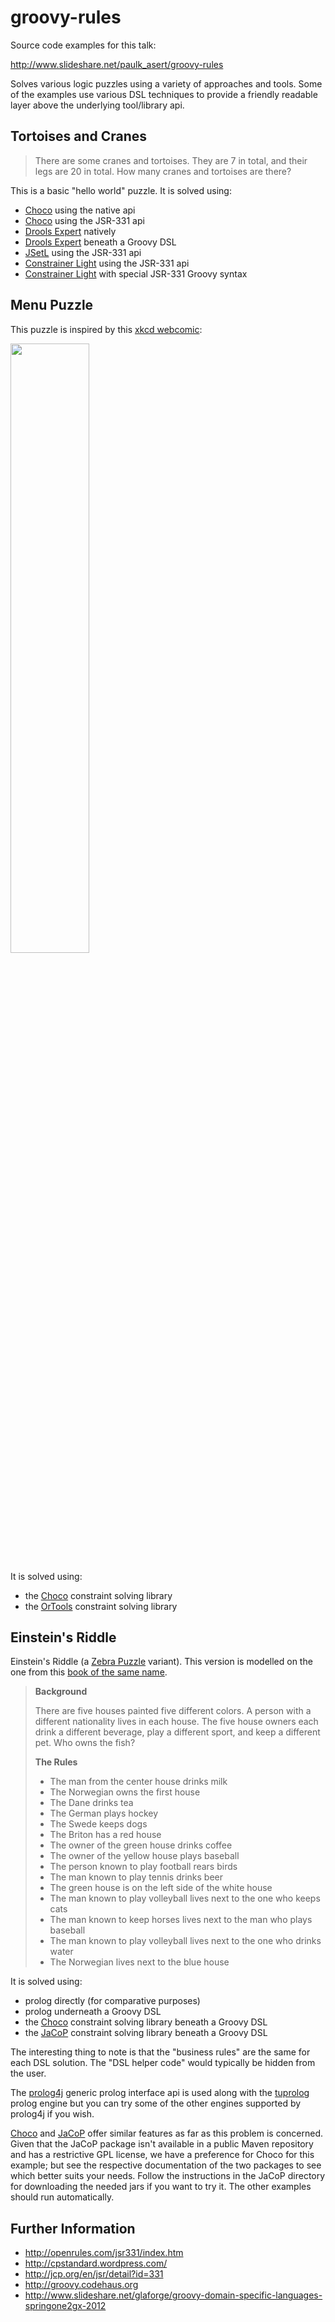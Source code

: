 groovy-rules
============

Source code examples for this talk:

http://www.slideshare.net/paulk_asert/groovy-rules

Solves various logic puzzles using a variety of approaches and tools.
Some of the examples use various DSL techniques to provide a friendly
readable layer above the underlying tool/library api.

Tortoises and Cranes
--------------------

> There are some cranes and tortoises.
> They are 7 in total, and their legs are 20 in total.
> How many cranes and tortoises are there?

This is a basic "hello world" puzzle. It is solved using:

* [Choco][1] using the native api
* [Choco][1] using the JSR-331 api
* [Drools Expert][3] natively
* [Drools Expert][3] beneath a Groovy DSL
* [JSetL][4] using the JSR-331 api
* [Constrainer Light][5] using the JSR-331 api
* [Constrainer Light][5] with special JSR-331 Groovy syntax

Menu Puzzle
-----------

This puzzle is inspired by this [xkcd webcomic](http://xkcd.com/287/):

<img src="http://imgs.xkcd.com/comics/np_complete.png" width="50%" height="50%">

It is solved using:

* the [Choco][1] constraint solving library
* the [OrTools][6] constraint solving library

Einstein's Riddle
-----------------

Einstein's Riddle (a [Zebra Puzzle](http://en.wikipedia.org/wiki/Zebra_puzzle) variant).
This version is modelled on the one from this [book of the same name](http://www.amazon.co.uk/Einsteins-Riddle-Riddles-Puzzles-Conundrums/dp/1408801493).

> __Background__
>
> There are five houses painted five different colors.
> A person with a different nationality lives in each house.
> The five house owners each drink a different beverage, play a
> different sport, and keep a different pet. Who owns the fish?
>
> __The Rules__
>
> * The man from the center house drinks milk
> * The Norwegian owns the first house
> * The Dane drinks tea
> * The German plays hockey
> * The Swede keeps dogs
> * The Briton has a red house
> * The owner of the green house drinks coffee
> * The owner of the yellow house plays baseball
> * The person known to play football rears birds
> * The man known to play tennis drinks beer
> * The green house is on the left side of the white house
> * The man known to play volleyball lives next to the one who keeps cats
> * The man known to keep horses lives next to the man who plays baseball
> * The man known to play volleyball lives next to the one who drinks water
> * The Norwegian lives next to the blue house

It is solved using:

* prolog directly (for comparative purposes)
* prolog underneath a Groovy DSL
* the [Choco][1] constraint solving library beneath a Groovy DSL
* the [JaCoP][2] constraint solving library beneath a Groovy DSL

The interesting thing to note is that the "business rules" are the same for each DSL solution.
The "DSL helper code" would typically be hidden from the user.

The [prolog4j](https://github.com/espakm/prolog4j) generic prolog interface api is used along with the [tuprolog](http://tuprolog.alice.unibo.it/) prolog engine but
you can try some of the other engines supported by prolog4j if you wish.

[Choco][1] and [JaCoP][2] offer similar features as far as this problem is concerned. Given that the JaCoP package isn't available in a public
Maven repository and has a restrictive GPL license, we have a preference for Choco for this example; but see the respective
documentation of the two packages to see which better suits your needs. Follow the instructions in the JaCoP directory for downloading
the needed jars if you want to try it. The other examples should run automatically.

Further Information
-------------------

* http://openrules.com/jsr331/index.htm
* http://cpstandard.wordpress.com/
* http://jcp.org/en/jsr/detail?id=331
* http://groovy.codehaus.org
* http://www.slideshare.net/glaforge/groovy-domain-specific-languages-springone2gx-2012

[1]: http://www.emn.fr/z-info/choco-solver/ "Choco"
[2]: http://jacop.osolpro.com/ "JaCoP"
[3]: http://www.jboss.org/drools/drools-expert "Drools Expert"
[4]: http://cmt.math.unipr.it/jsetl.html "JSetL"
[5]: http://openrules.com/jsr331/index.htm "Constrainer Light"
[6]: https://code.google.com/p/or-tools/ "OrTools"
